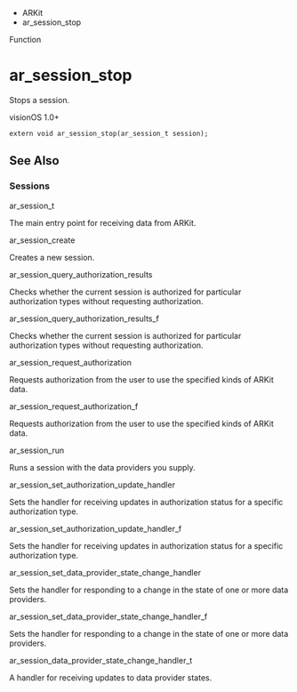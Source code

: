 

- ARKit
-  ar_session_stop 

Function

# ar_session_stop

Stops a session.

visionOS 1.0+

``` source
extern void ar_session_stop(ar_session_t session);
```

## See Also

### Sessions

ar_session_t

The main entry point for receiving data from ARKit.

ar_session_create

Creates a new session.

ar_session_query_authorization_results

Checks whether the current session is authorized for particular authorization types without requesting authorization.

ar_session_query_authorization_results_f

Checks whether the current session is authorized for particular authorization types without requesting authorization.

ar_session_request_authorization

Requests authorization from the user to use the specified kinds of ARKit data.

ar_session_request_authorization_f

Requests authorization from the user to use the specified kinds of ARKit data.

ar_session_run

Runs a session with the data providers you supply.

ar_session_set_authorization_update_handler

Sets the handler for receiving updates in authorization status for a specific authorization type.

ar_session_set_authorization_update_handler_f

Sets the handler for receiving updates in authorization status for a specific authorization type.

ar_session_set_data_provider_state_change_handler

Sets the handler for responding to a change in the state of one or more data providers.

ar_session_set_data_provider_state_change_handler_f

Sets the handler for responding to a change in the state of one or more data providers.

ar_session_data_provider_state_change_handler_t

A handler for receiving updates to data provider states.

